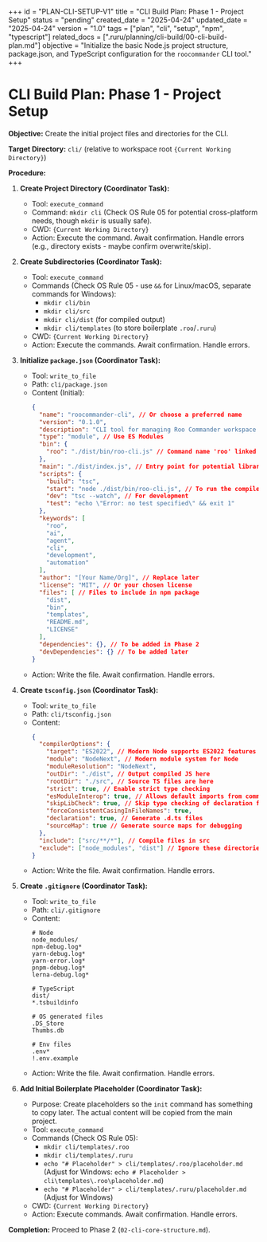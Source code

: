 +++
id = "PLAN-CLI-SETUP-V1"
title = "CLI Build Plan: Phase 1 - Project Setup"
status = "pending"
created_date = "2025-04-24"
updated_date = "2025-04-24"
version = "1.0"
tags = ["plan", "cli", "setup", "npm", "typescript"]
related_docs = [".ruru/planning/cli-build/00-cli-build-plan.md"]
objective = "Initialize the basic Node.js project structure, package.json, and TypeScript configuration for the `roocommander` CLI tool."
+++

# CLI Build Plan: Phase 1 - Project Setup

**Objective:** Create the initial project files and directories for the CLI.

**Target Directory:** `cli/` (relative to workspace root `{Current Working Directory}`)

**Procedure:**

1.  **Create Project Directory (Coordinator Task):**
    *   Tool: `execute_command`
    *   Command: `mkdir cli` (Check OS Rule 05 for potential cross-platform needs, though `mkdir` is usually safe).
    *   CWD: `{Current Working Directory}`
    *   Action: Execute the command. Await confirmation. Handle errors (e.g., directory exists - maybe confirm overwrite/skip).

2.  **Create Subdirectories (Coordinator Task):**
    *   Tool: `execute_command`
    *   Commands (Check OS Rule 05 - use `&&` for Linux/macOS, separate commands for Windows):
        *   `mkdir cli/bin`
        *   `mkdir cli/src`
        *   `mkdir cli/dist` (for compiled output)
        *   `mkdir cli/templates` (to store boilerplate `.roo`/`.ruru`)
    *   CWD: `{Current Working Directory}`
    *   Action: Execute the commands. Await confirmation. Handle errors.

3.  **Initialize `package.json` (Coordinator Task):**
    *   Tool: `write_to_file`
    *   Path: `cli/package.json`
    *   Content (Initial):
        ```json
        {
          "name": "roocommander-cli", // Or choose a preferred name
          "version": "0.1.0",
          "description": "CLI tool for managing Roo Commander workspace configurations and tasks.",
          "type": "module", // Use ES Modules
          "bin": {
            "roo": "./dist/bin/roo-cli.js" // Command name 'roo' linked to compiled JS
          },
          "main": "./dist/index.js", // Entry point for potential library use
          "scripts": {
            "build": "tsc",
            "start": "node ./dist/bin/roo-cli.js", // To run the compiled CLI
            "dev": "tsc --watch", // For development
            "test": "echo \"Error: no test specified\" && exit 1"
          },
          "keywords": [
            "roo",
            "ai",
            "agent",
            "cli",
            "development",
            "automation"
          ],
          "author": "[Your Name/Org]", // Replace later
          "license": "MIT", // Or your chosen license
          "files": [ // Files to include in npm package
            "dist",
            "bin",
            "templates",
            "README.md",
            "LICENSE"
          ],
          "dependencies": {}, // To be added in Phase 2
          "devDependencies": {} // To be added later
        }
        ```
    *   Action: Write the file. Await confirmation. Handle errors.

4.  **Create `tsconfig.json` (Coordinator Task):**
    *   Tool: `write_to_file`
    *   Path: `cli/tsconfig.json`
    *   Content:
        ```json
        {
          "compilerOptions": {
            "target": "ES2022", // Modern Node supports ES2022 features
            "module": "NodeNext", // Modern module system for Node
            "moduleResolution": "NodeNext",
            "outDir": "./dist", // Output compiled JS here
            "rootDir": "./src", // Source TS files are here
            "strict": true, // Enable strict type checking
            "esModuleInterop": true, // Allows default imports from commonjs modules
            "skipLibCheck": true, // Skip type checking of declaration files
            "forceConsistentCasingInFileNames": true,
            "declaration": true, // Generate .d.ts files
            "sourceMap": true // Generate source maps for debugging
          },
          "include": ["src/**/*"], // Compile files in src
          "exclude": ["node_modules", "dist"] // Ignore these directories
        }
        ```
    *   Action: Write the file. Await confirmation. Handle errors.

5.  **Create `.gitignore` (Coordinator Task):**
    *   Tool: `write_to_file`
    *   Path: `cli/.gitignore`
    *   Content:
        ```gitignore
        # Node
        node_modules/
        npm-debug.log*
        yarn-debug.log*
        yarn-error.log*
        pnpm-debug.log*
        lerna-debug.log*

        # TypeScript
        dist/
        *.tsbuildinfo

        # OS generated files
        .DS_Store
        Thumbs.db

        # Env files
        .env*
        !.env.example
        ```
    *   Action: Write the file. Await confirmation. Handle errors.

6.  **Add Initial Boilerplate Placeholder (Coordinator Task):**
    *   Purpose: Create placeholders so the `init` command has something to copy later. The actual content will be copied from the main project.
    *   Tool: `execute_command`
    *   Commands (Check OS Rule 05):
        *   `mkdir cli/templates/.roo`
        *   `mkdir cli/templates/.ruru`
        *   `echo "# Placeholder" > cli/templates/.roo/placeholder.md` (Adjust for Windows: `echo # Placeholder > cli\templates\.roo\placeholder.md`)
        *   `echo "# Placeholder" > cli/templates/.ruru/placeholder.md` (Adjust for Windows)
    *   CWD: `{Current Working Directory}`
    *   Action: Execute commands. Await confirmation. Handle errors.

**Completion:** Proceed to Phase 2 (`02-cli-core-structure.md`).